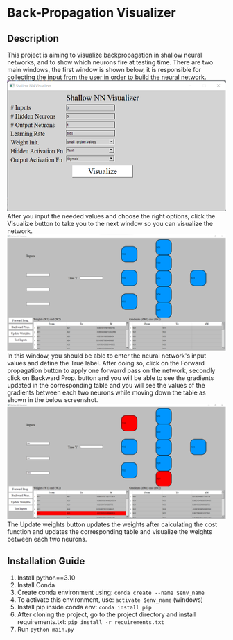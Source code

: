 # Back-Propagation Visualizer

## Description

This project is aiming to visualize backpropagation in shallow neural networks, and to show which neurons fire at testing time.
There are two main windows, the first window is shown below, it is responsible for collecting the input from the user in order to build the neural network.
![alt text](assets/window1.png "Main Window")
After you input the needed values and choose the right options, click the Visualize button to take you to the next window so you can visualize the network.
![alt text](assets/window2_init.png "Visualize Window")
In this window, you should be able to enter the neural network's input values and define the True label.
After doing so, click on the Forward propagation button to apply one forwarrd pass on the network, secondly click on Backward Prop. button and you will be able to see the gradients updated in the corresponding table and you will see the values of the gradients between each two neurons while moving down the table as shown in the below screenshot.
![alt text](assets/window2_action.png "Visualize Window")
The Update weights button updates the weights after calculating the cost function and updates the corresponding table and visualize the weights between each two neurons.

## Installation Guide

1.  Install python==3.10
2.  Install Conda
3.  Create conda environment using: `conda create --name $env_name`
4.  To activate this environment, use: `activate $env_name` (windows)
5.  Install pip inside conda env: `conda install pip`
6.  After cloning the project, go to the project directory and install requirements.txt: `pip install -r requirements.txt`
7.  Run `python main.py`
